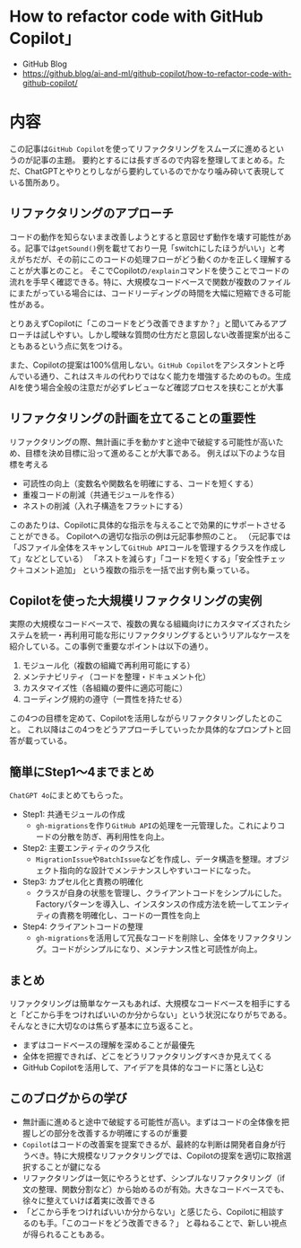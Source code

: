 # How to refactor code with GitHub Copilot」
- GitHub Blog
- https://github.blog/ai-and-ml/github-copilot/how-to-refactor-code-with-github-copilot/

# 内容
この記事は`GitHub Copilot`を使ってリファクタリングをスムーズに進めるというのが記事の主題。
要約とするには長すぎるので内容を整理してまとめる。ただ、ChatGPTとやりとりしながら要約しているのでかなり噛み砕いて表現している箇所あり。

## リファクタリングのアプローチ
コードの動作を知らないまま改善しようとすると意図せず動作を壊す可能性がある。記事では`getSound()`例を載せており一見「switchにしたほうがいい」と考えがちだが、その前にこのコードの処理フローがどう動くのかを正しく理解することが大事とのこと。
そこでCopilotの`/explain`コマンドを使うことでコードの流れを手早く確認できる。特に、大規模なコードベースで関数が複数のファイルにまたがっている場合には、コードリーディングの時間を大幅に短縮できる可能性がある。

とりあえずCopilotに「このコードをどう改善できますか？」と聞いてみるアプローチは試しやすい。しかし曖昧な質問の仕方だと意図しない改善提案が出ることもあるという点に気をつける。

また、Copilotの提案は100%信用しない。`GitHub Copilot`をアシスタントと呼んでいる通り、これはスキルの代わりではなく能力を増強するためのもの。生成AIを使う場合全般の注意だが必ずレビューなど確認プロセスを挟むことが大事

## リファクタリングの計画を立てることの重要性
リファクタリングの際、無計画に手を動かすと途中で破綻する可能性が高いため、目標を決め目標に沿って進めることが大事である。
例えば以下のような目標を考える
- 可読性の向上（変数名や関数名を明確にする、コードを短くする）
- 重複コードの削減（共通モジュールを作る）
- ネストの削減（入れ子構造をフラットにする）

このあたりは、Copilotに具体的な指示を与えることで効果的にサポートさせることができる。
Copilotへの適切な指示の例は元記事参照のこと。
（元記事では「JSファイル全体をスキャンして`GitHub API`コールを管理するクラスを作成して」などとしている）
「ネストを減らす」「コードを短くする」「安全性チェック＋コメント追加」 という複数の指示を一括で出す例も乗っている。

## Copilotを使った大規模リファクタリングの実例
実際の大規模なコードベースで、複数の異なる組織向けにカスタマイズされたシステムを統一・再利用可能な形にリファクタリングするというリアルなケースを紹介している。この事例で重要なポイントは以下の通り。
1. モジュール化（複数の組織で再利用可能にする）
2. メンテナビリティ（コードを整理・ドキュメント化）
3. カスタマイズ性（各組織の要件に適応可能に）
4. コーディング規約の遵守（一貫性を持たせる）

この4つの目標を定めて、Copilotを活用しながらリファクタリングしたとのこと。
これ以降はこの4つをどうアプローチしていったか具体的なプロンプトと回答が載っている。

## 簡単にStep1〜4までまとめ
`ChatGPT 4o`にまとめてもらった。
- Step1: 共通モジュールの作成
  - `gh-migrations`を作り`GitHub API`の処理を一元管理した。これによりコードの分散を防ぎ、再利用性を向上。
- Step2: 主要エンティティのクラス化
  - `MigrationIssue`や`BatchIssue`などを作成し、データ構造を整理。オブジェクト指向的な設計でメンテナンスしやすいコードになった。
- Step3: カプセル化と責務の明確化
  - クラスが自身の状態を管理し、クライアントコードをシンプルにした。Factoryパターンを導入し、インスタンスの作成方法を統一してエンティティの責務を明確化し、コードの一貫性を向上
- Step4: クライアントコードの整理
  - `gh-migrations`を活用して冗長なコードを削除し、全体をリファクタリング。コードがシンプルになり、メンテナンス性と可読性が向上。

## まとめ
リファクタリングは簡単なケースもあれば、大規模なコードベースを相手にすると「どこから手をつければいいのか分からない」という状況になりがちである。そんなときに大切なのは焦らず基本に立ち返ること。
- まずはコードベースの理解を深めることが最優先
- 全体を把握できれば、どこをどうリファクタリングすべきか見えてくる
- GitHub Copilotを活用して、アイデアを具体的なコードに落とし込む

## このブログからの学び
- 無計画に進めると途中で破綻する可能性が高い。まずはコードの全体像を把握しどの部分を改善するか明確にするのが重要
- `Copilot`はコードの改善案を提案できるが、最終的な判断は開発者自身が行うべき。特に大規模なリファクタリングでは、Copilotの提案を適切に取捨選択することが鍵になる
- リファクタリングは一気にやろうとせず、シンプルなリファクタリング（if文の整理、関数分割など）から始めるのが有効。大きなコードベースでも、徐々に整えていけば着実に改善できる
- 「どこから手をつければいいか分からない」と感じたら、Copilotに相談するのも手。「このコードをどう改善できる？」 と尋ねることで、新しい視点が得られることもある。